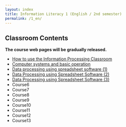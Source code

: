 ```yaml
---
layout: index
title: Information Literacy 1 (English / 2nd semester)
permalink: /1_en/
---
```


## Classroom Contents
**The course web pages will be gradually released.**

-   [How to use the Information Processing Classroom](../contents/basics/01/index_en.html)
-   [Computer systems and basic operation](../contents/basics/02/index_en.html)
-   [Data processing using spreadsheet software (1)](../contents/office2019/excel/01/index_en.html)
-   [Data Processing using Spreadsheet Software (2)](../contents/office2019/excel/02/index_en.html)
-   [Data Processing using Spreadsheet Software (3)](../contents/office2019/excel/03/index_en.html)
-   Course6
-   Course7
-   Course8
-   Course9
-   Course10
-   Course11
-   Course12
-   Course13

